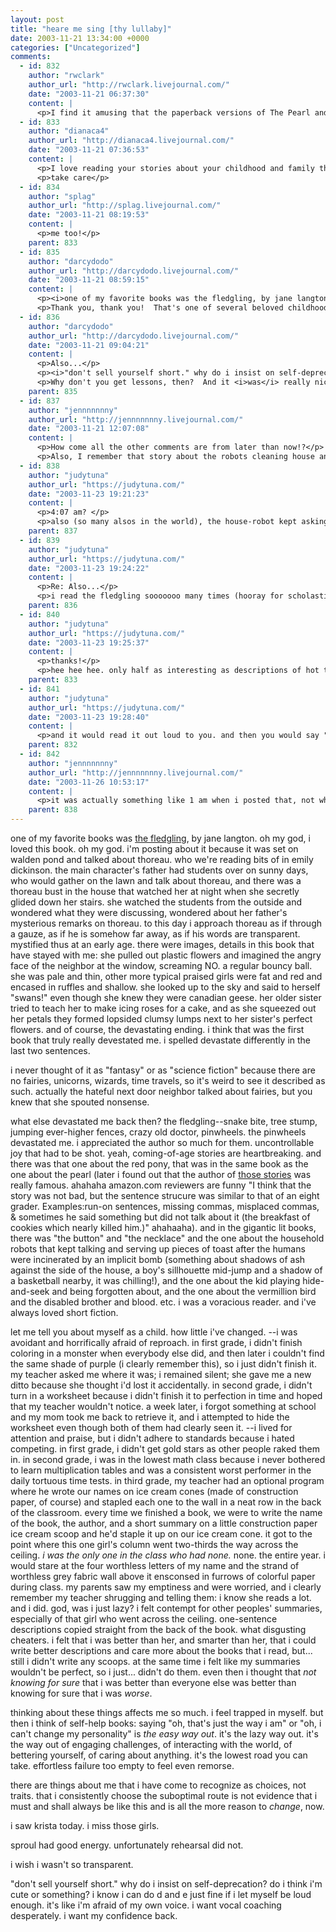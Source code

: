 ```yaml
---
layout: post
title: "heare me sing [thy lullaby]"
date: 2003-11-21 13:34:00 +0000
categories: ["Uncategorized"]
comments:
  - id: 832
    author: "rwclark"
    author_url: "http://rwclark.livejournal.com/"
    date: "2003-11-21 06:37:30"
    content: |
      <p>I find it amusing that the paperback versions of The Pearl and The Red Pony require System 7.0 or higher, 8MB RAM and 4MB HD space available. I could have read those on our LC 520! I can imagine it now. I would insert each page into the floppy drive...</p>
  - id: 833
    author: "dianaca4"
    author_url: "http://dianaca4.livejournal.com/"
    date: "2003-11-21 07:36:53"
    content: |
      <p>I love reading your stories about your childhood and family they are always so interesting =) </p>
      <p>take care</p>
  - id: 834
    author: "splag"
    author_url: "http://splag.livejournal.com/"
    date: "2003-11-21 08:19:53"
    content: |
      <p>me too!</p>
    parent: 833
  - id: 835
    author: "darcydodo"
    author_url: "http://darcydodo.livejournal.com/"
    date: "2003-11-21 08:59:15"
    content: |
      <p><i>one of my favorite books was the fledgling, by jane langton. oh my god, i loved this book. oh my god. i'm posting about it because it was set on walden pond and talked about thoreau.</i></p>
      <p>Thank you, thank you!  That's one of several beloved childhood books that I used to check regularly out of the library and cannot now remember their names!!!! *ticks one book off the list*</p>
  - id: 836
    author: "darcydodo"
    author_url: "http://darcydodo.livejournal.com/"
    date: "2003-11-21 09:04:21"
    content: |
      <p>Also...</p>
      <p><i>"don't sell yourself short." why do i insist on self-deprecation? do i think i'm cute or something? i know i can do d and e just fine if i let myself be loud enough. it's like i'm afraid of my own voice. i want vocal coaching desperately. i want my confidence back.</i></p>
      <p>Why don't you get lessons, then?  And it <i>was</i> really nice to hear you sing louder yesterday.</p>
    parent: 835
  - id: 837
    author: "jennnnnnny"
    author_url: "http://jennnnnnny.livejournal.com/"
    date: "2003-11-21 12:07:08"
    content: |
      <p>How come all the other comments are from later than now!?</p>
      <p>Also, I remember that story about the robots cleaning house and making toast.  It was really something.</p>
  - id: 838
    author: "judytuna"
    author_url: "https://judytuna.com/"
    date: "2003-11-23 19:21:23"
    content: |
      <p>4:07 am? </p>
      <p>also (so many alsos in the world), the house-robot kept asking mrs. [whatever her name was] what kind of story she wanted read to her and stuff... yeah.</p>
    parent: 837
  - id: 839
    author: "judytuna"
    author_url: "https://judytuna.com/"
    date: "2003-11-23 19:24:22"
    content: |
      <p>Re: Also...</p>
      <p>i read the fledgling sooooooo many times (hooray for scholastic book orders!!!). and voice lessons--cuz i don't know how? or who? or how to find voice teachers? also, i am poor? i heard that you can get lessons through the music department through university chorus if you're not a music major, and am thinking about inquiring at the office at the beginning of next semester or something; i had friends who were in deborah benedict's group class thing on wednesdays and loved it ... maybe i should do that. and thanks. =)</p>
    parent: 836
  - id: 840
    author: "judytuna"
    author_url: "https://judytuna.com/"
    date: "2003-11-23 19:25:37"
    content: |
      <p>thanks!</p>
      <p>hee hee hee. only half as interesting as descriptions of hot tub nipple challenge 2003. heee =) </p>
    parent: 833
  - id: 841
    author: "judytuna"
    author_url: "https://judytuna.com/"
    date: "2003-11-23 19:28:40"
    content: |
      <p>and it would read it out loud to you. and then you would say "computer, tell me a joke" ... i forgot to tell you, at game theory on wednesday, dan got all excited about some freeware program (i forgot the name of it, or i'd tell you to go download it) that has very beautiful chess with cool plunk sounds (but with a very stupid AI), and you can speak to it to tell it which moves to make, and he was all proud of his mac like he always is, and showed off how to ask it for the time and stuff. he got "tell me a joke" to work. after like 6 tries. har har</p>
    parent: 832
  - id: 842
    author: "jennnnnnny"
    author_url: "http://jennnnnnny.livejournal.com/"
    date: "2003-11-26 10:53:17"
    content: |
      <p>it was actually something like 1 am when i posted that, not whenever it said it was.</p>
    parent: 838
---
```


one of my favorite books was [the fledgling](http://www.amazon.com/exec/obidos/tg/detail/-/0064401219/qid=1069413942/sr=1-7/ref=sr_1_7/102-1522670-4360114?v=glance&s=books), by jane langton. oh my god, i loved this book. oh my god. i'm posting about it because it was set on walden pond and talked about thoreau. who we're reading bits of in emily dickinson. the main character's father had students over on sunny days, who would gather on the lawn and talk about thoreau, and there was a thoreau bust in the house that watched her at night when she secretly glided down her stairs. she watched the students from the outside and wondered what they were discussing, wondered about her father's mysterious remarks on thoreau. to this day i approach thoreau as if through a gauze, as if he is somehow far away, as if his words are transparent. mystified thus at an early age. there were images, details in this book that have stayed with me: she pulled out plastic flowers and imagined the angry face of the neighbor at the window, screaming NO. a regular bouncy ball. she was pale and thin, other more typical praised girls were fat and red and encased in ruffles and shallow. she looked up to the sky and said to herself "swans!" even though she knew they were canadian geese. her older sister tried to teach her to make icing roses for a cake, and as she squeezed out her petals they formed lopsided clumsy lumps next to her sister's perfect flowers. and of course, the devastating ending. i think that was the first book that truly really devestated me. i spelled devastate differently in the last two sentences. 

i never thought of it as "fantasy" or as "science fiction" because there are no fairies, unicorns, wizards, time travels, so it's weird to see it described as such. actually the hateful next door neighbor talked about fairies, but you knew that she spouted nonsense.

what else devastated me back then? the fledgling--snake bite, tree stump, jumping ever-higher fences, crazy old doctor, pinwheels. the pinwheels devastated me. i appreciated the author so much for them. uncontrollable joy that had to be shot. yeah, coming-of-age stories are heartbreaking. and there was that one about the red pony, that was in the same book as the one about the pearl (later i found out that the author of [those stories](http://www.amazon.com/exec/obidos/tg/detail/-/0140042326/qid=1069422343/sr=8-1/ref=sr_8_1/102-1522670-4360114?v=glance&n=507846) was really famous. ahahaha amazon.com reviewers are funny "I think that the story was not bad, but the sentence strucure was similar to that of an eight grader. Examples:run-on sentences, missing commas, misplaced commas, & sometimes he said something but did not talk about it (the breakfast of cookies which nearly killed him.)" ahahaaha). and in the gigantic lit books, there was "the button" and "the necklace" and the one about the household robots that kept talking and serving up pieces of toast after the humans were incinerated by an implicit bomb (something about shadows of ash against the side of the house, a boy's sillhouette mid-jump and a shadow of a basketball nearby, it was chilling!), and the one about the kid playing hide-and-seek and being forgotten about, and the one about the vermillion bird and the disabled brother and blood. etc. i was a voracious reader. and i've always loved short fiction.

let me tell you about myself as a child.  how little i've changed.
--i was avoidant and horrifically afraid of reproach. in first grade, i didn't finish coloring in a monster when everybody else did, and then later i couldn't find the same shade of purple (i clearly remember this), so i just didn't finish it. my teacher asked me where it was; i remained silent; she gave me a new ditto because she thought i'd lost it accidentally. in second grade, i didn't turn in a worksheet because i didn't finish it to perfection in time and hoped that my teacher wouldn't notice. a week later, i forgot something at school and my mom took me back to retrieve it, and i attempted to hide the worksheet even though both of them had clearly seen it.
--i lived for attention and praise, but i didn't adhere to standards because i hated competing. in first grade, i didn't get gold stars as other people raked them in. in second grade, i was in the lowest math class because i never bothered to learn multiplication tables and was a consistent worst performer in the daily tortuous time tests. in third grade, my teacher had an optional program where he wrote our names on ice cream cones (made of construction paper, of course) and stapled each one to the wall in a neat row in the back of the classroom. every time we finished a book, we were to write the name of the book, the author, and a short summary on a little construction paper ice cream scoop and he'd staple it up on our ice cream cone. it got to the point where this one girl's column went two-thirds the way across the ceiling. *i was the only one in the class who had none.* none. the entire year. i would stare at the four worthless letters of my name and the strand of worthless grey fabric wall above it ensconsed in furrows of colorful paper during class. my parents saw my emptiness and were worried, and i clearly remember my teacher shrugging and telling them: i know she reads a lot. and i did. god, was i just lazy? i felt contempt for other peoples' summaries, especially of that girl who went across the ceiling. one-sentence descriptions copied straight from the back of the book. what disgusting cheaters. i felt that i was better than her, and smarter than her, that i could write better descriptions and care more about the books that i read, but... still i didn't write any scoops. at the same time i felt like my summaries wouldn't be perfect, so i just... didn't do them. even then i thought that *not knowing for sure* that i was better than everyone else was better than knowing for sure that i was *worse*.

thinking about these things affects me so much. i feel trapped in myself. but then i think of self-help books: saying "oh, that's just the way i am" or "oh, i can't change my personality" is *the easy way out*. it's the lazy way out. it's the way out of engaging challenges, of interacting with the world, of bettering yourself, of caring about anything. it's the lowest road you can take. effortless failure too empty to feel even remorse.

there are things about me that i have come to recognize as choices, not traits. that i consistently choose the suboptimal route is not evidence that i must and shall always be like this and is all the more reason to *change*, now.

i saw krista today. i miss those girls.

sproul had good energy. unfortunately rehearsal did not.

i wish i wasn't so transparent.

"don't sell yourself short." why do i insist on self-deprecation? do i think i'm cute or something? i know i can do d and e just fine if i let myself be loud enough. it's like i'm afraid of my own voice. i want vocal coaching desperately. i want my confidence back.